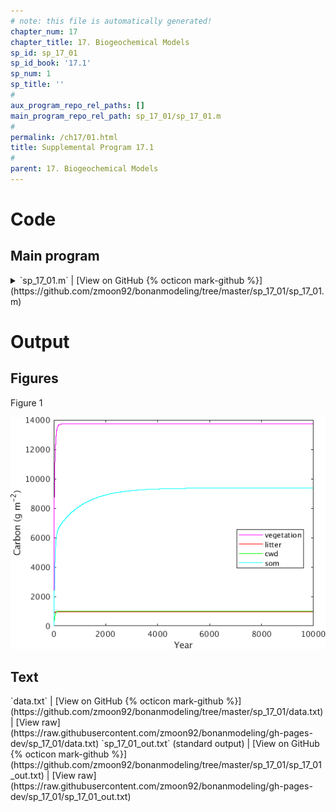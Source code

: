 ```yaml
---
# note: this file is automatically generated!
chapter_num: 17
chapter_title: 17. Biogeochemical Models
sp_id: sp_17_01
sp_id_book: '17.1'
sp_num: 1
sp_title: ''
# 
aux_program_repo_rel_paths: []
main_program_repo_rel_path: sp_17_01/sp_17_01.m
# 
permalink: /ch17/01.html
title: Supplemental Program 17.1
# 
parent: 17. Biogeochemical Models
---
```


# Code

## Main program

<details>
  <summary markdown="span">
    `sp_17_01.m`
    <span class="program-code-link-sep">|</span>
    [View on GitHub {% octicon mark-github %}](https://github.com/zmoon92/bonanmodeling/tree/master/sp_17_01/sp_17_01.m)
  </summary>

```matlab
% Supplemental program 17.1

% -----------------------------
% Example of a simple BGC model
% -----------------------------

% --------------
% Initialization
% --------------

% --- number of pools

npool = 9;

% --- NPP (gC/m2/day)

U = 1000 / 365;

% --- NPP partitioning: B(i,1) = NPP partitioning to pool i

B(1,1) = 0.25;            % leaf
B(2,1) = 0.55;            % fine root
B(3,1) = 0.20;            % wood
B(4,1) = 0;               % metabolic litter
B(5,1) = 0;               % structural litter
B(6,1) = 0;               % coarse woody debris
B(7,1) = 0;               % fast SOM
B(8,1) = 0;               % slow SOM
B(9,1) = 0;               % passive SOM

% --- base turnover rate: K(i,i) = base turnover rate for pool i (/day)

K = zeros(npool,npool);   % zero array elements

K(1,1) = 1.12 / 365;      % leaf
K(2,2) = 0.10 / 365;      % fine root
K(3,3) = 0.025 / 365;     % wood
K(4,4) = 10.0 / 365;      % metabolic litter
K(5,5) = 0.95 / 365;      % structural litter
K(6,6) = 0.49 / 365;      % coarse woody debris
K(7,7) = 1.97 / 365;      % fast SOM
K(8,8) = 0.108 / 365;     % slow SOM
K(9,9) = 0.0024 / 365;    % passive SOM

% --- carbon transfer matrix: A(i,j) = fractional carbon flow from pool j that enters pool i

A = zeros(npool,npool);

A(1,1) = -1;
A(2,2) = -1;
A(3,3) = -1;
A(4,4) = -1;
A(5,5) = -1;
A(6,6) = -1;
A(7,7) = -1;
A(8,8) = -1;
A(9,9) = -1;

A(4,1) = 0.67;
A(5,1) = 0.33;
A(4,2) = 0.58;
A(5,2) = 0.42;
A(6,3) = 1.00;
A(7,4) = 0.45;
A(7,5) = 0.36;
A(8,5) = 0.14;
A(7,6) = 0.24;
A(8,6) = 0.28;
A(8,7) = 0.39;
A(9,7) = 0.006;
A(9,8) = 0.003;

% --- environmental scalar: xi(i,i) = environmental scalar for pool i

xi = zeros(npool,npool);

xi(1,1) = 1.01;
xi(2,2) = 1.00;
xi(3,3) = 1.00;
xi(4,4) = 0.40;
xi(5,5) = 0.40;
xi(6,6) = 0.40;
xi(7,7) = 0.40;
xi(8,8) = 0.40;
xi(9,9) = 0.40;

% --- initial pool size: C(i,1) = carbon for pool i (g C/m2)

C = zeros(npool,1);

% ------------------
% Time stepping loop
% ------------------

% --- length of time step (days)

dt = 1;

% --- number of years to simulate 

nyears = 10000;

% --- days per month

ndays = [31, 28, 31, 30, 31, 30, 31, 31, 30, 31, 30, 31];

% --- initialize step counter

nstep = 0;

% --- advance time

for year = 1:nyears
   for month = 1:12
      for day = 1:ndays(month)

         nstep = nstep + 1;       % step counter
         cumyear = nstep / 365;   % cumulative year

         % calculate pool increment dC for each pool - this is the full caculation for each pool

%        dC(1,1) = U * B(1,1) - xi(1,1) * K(1,1) * C(1,1);
%        dC(2,1) = U * B(2,1) - xi(2,2) * K(2,2) * C(2,1);
%        dC(3,1) = U * B(3,1) - xi(3,3) * K(3,3) * C(3,1);

%        dC(4,1) = A(4,1)*xi(1,1)*K(1,1)*C(1,1) + A(4,2)*xi(2,2)*K(2,2)*C(2,1) - xi(4,4)*K(4,4)*C(4,1);
%        dC(5,1) = A(5,1)*xi(1,1)*K(1,1)*C(1,1) + A(5,2)*xi(2,2)*K(2,2)*C(2,1) - xi(5,5)*K(5,5)*C(5,1);
%        dC(6,1) = xi(3,3)*K(3,3)*C(3,1) - xi(6,6)*K(6,6)*C(6,1);

%        dC(7,1) = A(7,4)*xi(4,4)*K(4,4)*C(4,1) + A(7,5)*xi(5,5)*K(5,5)*C(5,1) ...
%                + A(7,6)*xi(6,6)*K(6,6)*C(6,1) - xi(7,7)*K(7,7)*C(7,1);

%        dC(8,1) = A(8,5)*xi(5,5)*K(5,5)*C(5,1) + A(8,6)*xi(6,6)*K(6,6)*C(6,1) ...
%                + A(8,7)*xi(7,7)*K(7,7)*C(7,1) - xi(8,8)*K(8,8)*C(8,1);

%        dC(9,1) = A(9,7)*xi(7,7)*K(7,7)*C(7,1) + A(9,8)*xi(8,8)*K(8,8)*C(8,1) ...
%                - xi(9,9)*K(9,9)*C(9,1);

         % ... or calculate pool increment dC for each pool i - this is the generalized calculation

         for i = 1:npool
            dC(i,1) = U * B(i,1) - xi(i,i) * K(i,i) * C(i,1);
            for j = 1:npool
               if (j ~= i)
                  dC(i,1) = dC(i,1) + A(i,j) * xi(j,j) * K(j,j) * C(j,1);
               end
            end
         end

         % ... or use matrix algebra: dC = B * U + A * xi * K * C

%        dC = B * U + A * xi * K * C;

         % heterotrophic respiration

%        RH = (1 - A(7,4))          * xi(4,4) * K(4,4) * C(4,1) ...
%           + (1 - A(7,5) - A(8,5)) * xi(5,5) * K(5,5) * C(5,1) ...
%           + (1 - A(7,6) - A(8,6)) * xi(6,6) * K(6,6) * C(6,1) ...
%           + (1 - A(8,7) - A(9,7)) * xi(7,7) * K(7,7) * C(7,1) ...
%           + (1 - A(9,8))          * xi(8,8) * K(8,8) * C(8,1) ...
%           +                         xi(9,9) * K(9,9) * C(9,1);

         % ... or this is the generalized calculation

         RH = xi(9,9) * K(9,9) * C(9,1);
         for j = 4:8
            suma = 0;
            for i = 4:9
               if (i ~= j)
                  suma = suma + A(i,j);
               end
            end
            RH = RH + (1 - suma) * xi(j,j) * K(j,j) * C(j,1);
         end

         % update pools

         for i = 1:npool
            C(i,1) = C(i,1) + dC(i,1) * dt;
         end

         vegc = C(1,1) + C(2,1) + C(3,1);     % vegetation: leaf + root + wood
         litc = C(4,1) + C(5,1);              % litter: metabolic + structural
         cwdc = C(6,1);                       % coarse woody debris
         somc = C(7,1) + C(8,1) + C(9,1);     % soil organic matter: fast + slow + passive
         totc = vegc + litc + cwdc + somc;    % total carbon

         % balance check

         dCtot = 0;
         for i = 1:npool
            dCtot = dCtot + dC(i,1);
         end

         err = U - (RH + dCtot);
         if (abs(err) > 1e-12)
            fprintf('err = %15.5f\n',err)
            error ('BALANCE CHECK ERROR')
         end

      end
   end

   % save annual output for graphing

   x1(year) = cumyear;
   y1(year) = vegc;
   y2(year) = litc;
   y3(year) = cwdc;
   y4(year) = somc;
   y5(year) = totc;

   fprintf('year = %8.1f\n',cumyear)

end

% ----------------------
% write final pools
% ----------------------

fprintf('%8.1f %15.5f %15.5f %15.5f %15.5f %15.5f\n',cumyear,vegc,litc,cwdc,somc,totc)

% ----------------------
% equilibrium pool sizes
% ----------------------

C_eq = -U * ((A * xi * K) \ B);

vegc = C_eq(1,1) + C_eq(2,1) + C_eq(3,1);
litc = C_eq(4,1) + C_eq(5,1);
cwdc = C_eq(6,1);
somc = C_eq(7,1) + C_eq(8,1) + C_eq(9,1);
totc = vegc + litc + cwdc + somc;

fprintf('%8.1f %15.5f %15.5f %15.5f %15.5f %15.5f\n',cumyear,vegc,litc,cwdc,somc,totc)

% ----------------------
% graph data
% ----------------------

plot(x1,y1,'m-',x1,y2,'r-',x1,y3,'g-',x1,y4,'c-')
xlabel('Year')
ylabel('Carbon (g m^{-2})')
legend('vegetation','litter','cwd','som','Location','best')

% ----------------------------------
% Write formated output to text file
% ----------------------------------

data = [x1; y1; y2; y3; y4; y5];
fileID = fopen('data.txt','w');
fprintf(fileID,'%8s %15s %15s %15s %15s %15s\n','year','vegc','litc','cwdc','somc','totc');
fprintf(fileID,'%8.1f %15.5f %15.5f %15.5f %15.5f %15.5f\n',data);
fclose(fileID);
```
{: #main-program-code}

</details>



# Output

## Figures

Figure 1

<img src="https://raw.githubusercontent.com/zmoon92/bonanmodeling/gh-pages-dev/sp_17_01/fig01.png">

## Text
<span class="main-program-output-text-file-links-only">
  `data.txt`
  <span class="program-code-link-sep">|</span>
  [View on GitHub {% octicon mark-github %}](https://github.com/zmoon92/bonanmodeling/tree/master/sp_17_01/data.txt)
  <span class="program-code-link-sep">|</span>
  [View raw](https://raw.githubusercontent.com/zmoon92/bonanmodeling/gh-pages-dev/sp_17_01/data.txt)
</span>
<span class="main-program-output-text-file-links-only">
  `sp_17_01_out.txt` (standard output)
  <span class="program-code-link-sep">|</span>
  [View on GitHub {% octicon mark-github %}](https://github.com/zmoon92/bonanmodeling/tree/master/sp_17_01/sp_17_01_out.txt)
  <span class="program-code-link-sep">|</span>
  [View raw](https://raw.githubusercontent.com/zmoon92/bonanmodeling/gh-pages-dev/sp_17_01/sp_17_01_out.txt)
</span>
